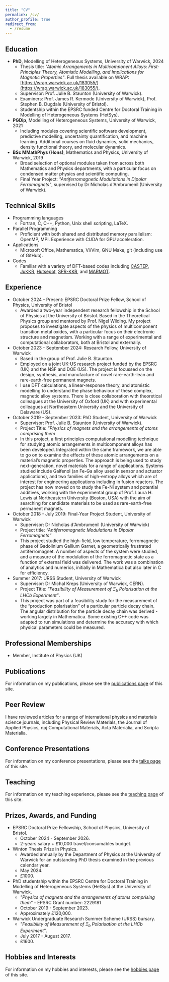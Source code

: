 ```yaml
---
title: "CV"
permalink: /cv/
author_profile: true
redirect_from:
  - /resume
---
```


<!---
{% include base_path %}
--->

Education
------
* <b>PhD</b>, Modelling of Heterogeneous Systems, University of Warwick, 2024
  * Thesis title: <i>"Atomic Arrangements in Multicomponent Alloys: First-Principles Theory, Atomistic Modelling, and Implications for Magnetic Properties"</i>. Full thesis available on WRAP: [https://wrap.warwick.ac.uk/183055/](https://wrap.warwick.ac.uk/183055/).
  * Supervisor: Prof. Julie B. Staunton (University of Warwick).
  * Examiners: Prof. James R. Kermode (University of Warwick), Prof. Stephen B. Dugdale (University of Bristol).
  * Studentship within the EPSRC funded Centre for Doctoral Training in Modelling of Heterogeneous Systems (HetSys).
* <b>PGDip</b>, Modelling of Heterogeneous Systems, University of Warwick, 2021
  * Including modules covering scientific software development, predictive modelling, uncertainty quantification, and machine learning. Additional courses on fluid dynamics, solid mechanics, density functional theory, and molecular dynamics.
* <b>BSc MMathPhys (Hons)</b>, Mathematics and Physics, University of Warwick, 2019
  * Broad selection of optional modules taken from across both Mathematics and Physics departments, with a particular focus on condensed matter physics and scientific computing.
  * Final Year Project: <i>"Antiferromagnetic Modulations in Dipolar Ferromagnets"</i>, supervised by Dr Nicholas d'Ambrumenil (University of Warwick).

Technical Skills
------
* Programming languages
  * Fortran, C, C++, Python, Unix shell scripting, LaTeX.
* Parallel Programming
  * Proficient with both shared and distributed memory parallelism: OpenMP, MPI. Experience with CUDA for GPU acceleration.
* Applications
  * Microsoft Office, Mathematica, Vi/Vim, GNU Make, git (including use of GitHub).
* Codes
  * Familiar with a variety of DFT-based codes including [CASTEP](http://www.castep.org), [JuKKR](https://jukkr.fz-juelich.de), [Hutsepot](https://hutsepot.jku.at), [SPR-KKR](https://www.ebert.cup.uni-muenchen.de/old/index.php?option=com_content&view=article&id=8&catid=4&Itemid=7), and [MARMOT](https://warwick.ac.uk/marmotcode).

Experience
------
* October 2024 - Present: EPSRC Doctoral Prize Fellow, School of Physics, University of Bristol
  * Awarded a two-year independent research fellowship in the School of Physics at the University of Bristol. Based in the Theoretical Physics group and mentored by Prof. Nigel Wilding. My project proposes to investigate aspects of the physics of multicomponent transition metal oxides, with a particular focus on their electronic structure and magnetism. Working with a range of experimental and computational collaborators, both at Bristol and externally.
* October 2023 - September 2024: Research Fellow, University of Warwick
  * Based in the group of Prof. Julie B. Staunton.
  * Employed on a joint UK-US research project funded by the EPSRC (UK) and the NSF and DOE (US). The project is focussed on the design, synthesis, and manufacture of novel rare-earth-lean and rare-earth-free permanent magnets.
  * I use DFT calculations, a linear-response theory, and atomistic modelling to understand the phase behaviour of these complex, magnetic alloy systems. There is close collaboration with theoretical colleagues at the University of Oxford (UK) and with experimental colleagues at Northeastern University and the University of Delaware (US).
* October 2019 - September 2023: PhD Student, University of Warwick
  * Supervisor: Prof. Julie B. Staunton (University of Warwick).
  * Project Title: <i>"Physics of magnets and the arrangements of atoms comprising them</i>
  * In this project, a first principles computational modelling technique for studying atomic arrangements in multicomponent alloys has been developed. Integrated within the same framework, we are able to go on to examine the effects of these atomic arrangements on a material’s magnetic properties. The approach is being used to study next-generation, novel materials for a range of applications. Systems studied include Galfenol (an Fe-Ga alloy used in sensor and actuator applications), and two families of high-entropy alloys which are of interest for engineering applications including in fusion reactors. The project has now moved on to study the Fe-Ni system and potential additives, working with the experimental group of Prof. Laura H. Lewis at Northeastern University (Boston, USA) with the aim of searching for candidate materials to be used as rare-earth-free permanent magnets.
* October 2018 - July 2019: Final-Year Project Student, University of Warwick
  * Supervisor: Dr Nicholas d'Ambrumenil (University of Warwick)
  * Project title: <i>“Antiferromagnetic Modulations in Dipolar Ferromagnets”</i>
  * This project studied the high-field, low temperature, ferromagnetic phase of Gadolinium Gallium Garnet, a geometrically frustrated antiferromagnet. A number of aspects of the system were studied, and a measure of the modulation of the ferromagnetic state as a function of external field was delivered. The work was a combination of analytics and numerics, initially in Mathematica but also later in C for efficiency.
* Summer 2017: URSS Student, University of Warwick
  * Supervisor: Dr Michal Kreps (University of Warwick, CERN).
  * Project Title: <i>"Feasibility of Measurement of $\Xi_b$ Polarisation at the LHCb Experiment"</i>.
  * This project was part of a feasibility study for the measurement of the “production polarisation” of a particular particle decay chain. The angular distribution for the particle decay chain was derived - working largely in Mathematica. Some existing C++ code was adapted to run simulations and determine the accuracy with which physical parameters could be measured.
  
Professional Memberships
------
* Member, Institute of Physics (UK)

Publications
------
For information on my publications, please see the [publications page](/publications/) of this site.

Peer Review
------
I have reviewed articles for a range of international physics and materials science journals, including Physical Review Materials, the Journal of Applied Physics, npj Computational Materials, Acta Materialia, and Scripta Materialia.

Conference Presentations
------
For information on my conference presentations, please see the [talks page](/talks) of this site.

Teaching
------
For information on my teaching experience, please see the [teaching page](/teaching/) of this site.

Prizes, Awards, and Funding
------
* EPSRC Doctoral Prize Fellowship, School of Physics, University of Bristol.
    * October 2024 - September 2026.
    * 2-years salary + £10,000 travel/consumables budget.
* Winton Thesis Prize in Physics.
    * Awarded annually by the Department of Physics at the University of Warwick for an outstanding PhD thesis examined in the previous calendar year.
    * May 2024.
    * £1000.
* PhD studentship within the EPSRC Centre for Doctoral Training in Modelling of Heterogeneous Systems (HetSys) at the University of Warwick.
    * <i>"Physics of magnets and the arrangements of atoms comprising them"</i> - EPSRC Grant number: 2229181
    * October 2019 - September 2023.
    * Approximately £120,000.
* Warwick Undergraduate Research Summer Scheme (URSS) bursary.
    * <i>"Feasibility of Measurement of $\Xi_b$ Polarisation at the LHCb Experiment"</i>.
    * July 2017 - August 2017.
    * £1600.

Hobbies and Interests
------
For information on my hobbies and interests, please see the [hobbies page](/hobbies/) of this site.
